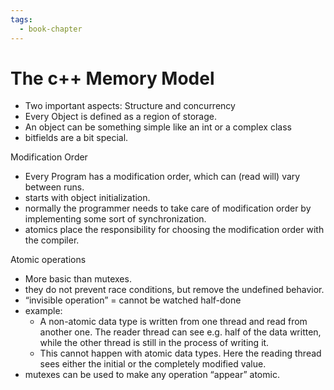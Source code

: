 ```yaml
---
tags:
  - book-chapter
---
```

# The c++ Memory Model

- Two important aspects: Structure and concurrency
- Every Object is defined as a region of storage.
- An object can be something simple like an int or a complex class
- bitfields are a bit special.

Modification Order

- Every Program has a modification order, which can (read will) vary between runs.
- starts with object initialization.
- normally the programmer needs to take care of modification order by implementing some sort of synchronization.
- atomics place the responsibility for choosing the modification order with the compiler.

Atomic operations

- More basic than mutexes.
- they do not prevent race conditions, but remove the undefined behavior.
- “invisible operation” = cannot be watched half-done
- example:
    - A non-atomic data type is written from one thread and read from another one. The reader thread can see e.g. half of the data written, while the other thread is still in the process of writing it.
    - This cannot happen with atomic data types. Here the reading thread sees either the initial or the completely modified value.
- mutexes can be used to make any operation “appear” atomic.

